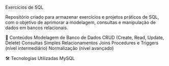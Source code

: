 Exercícios de SQL

Repositório criado para armazenar exercícios e projetos práticos de SQL, com o objetivo de aprimorar a modelagem, consultas e manipulação de dados em bancos relacionais.

📌 Conteúdos
Modelagem de Banco de Dados
CRUD (Create, Read, Update, Delete)
Consultas Simples
Relacionamentos
Joins
Procedures e Triggers (nível intermediário)
Normalização (nível avançado)

🛠️ Tecnologias Utilizadas
MySQL
